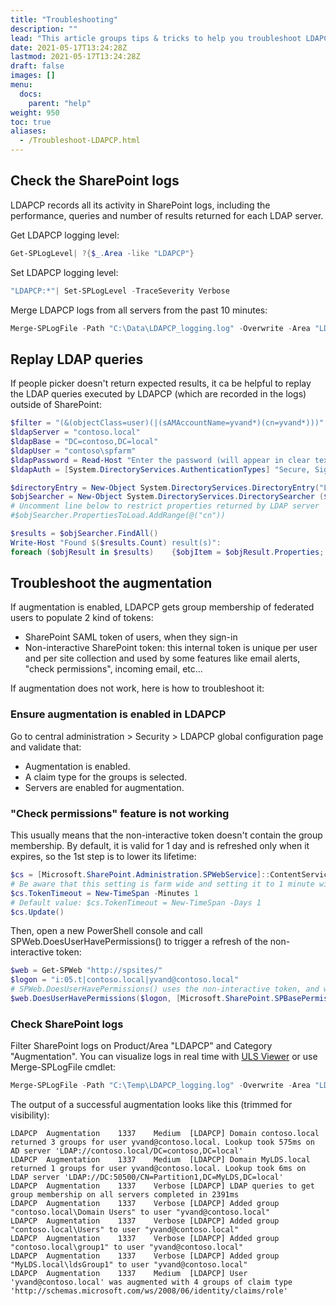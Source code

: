 ```yaml
---
title: "Troubleshooting"
description: ""
lead: "This article groups tips & tricks to help you troubleshoot LDAPCP if it's not working as expected."
date: 2021-05-17T13:24:28Z
lastmod: 2021-05-17T13:24:28Z
draft: false
images: []
menu: 
  docs:
    parent: "help"
weight: 950
toc: true
aliases:
  - /Troubleshoot-LDAPCP.html
---
```


## Check the SharePoint logs

LDAPCP records all its activity in SharePoint logs, including the performance, queries and number of results returned for each LDAP server.

Get LDAPCP logging level:

```powershell
Get-SPLogLevel| ?{$_.Area -like "LDAPCP"}
```

Set LDAPCP logging level:

```powershell
"LDAPCP:*"| Set-SPLogLevel -TraceSeverity Verbose
```

Merge LDAPCP logs from all servers from the past 10 minutes:

```powershell
Merge-SPLogFile -Path "C:\Data\LDAPCP_logging.log" -Overwrite -Area "LDAPCP" -StartTime (Get-Date).AddMinutes(-10)
```

## Replay LDAP queries

If people picker doesn't return expected results, it ca be helpful to replay the LDAP queries executed by LDAPCP (which are recorded in the logs) outside of SharePoint:

```powershell
$filter = "(&(objectClass=user)(|(sAMAccountName=yvand*)(cn=yvand*)))"
$ldapServer = "contoso.local"
$ldapBase = "DC=contoso,DC=local"
$ldapUser = "contoso\spfarm"
$ldapPassword = Read-Host "Enter the password (will appear in clear text)"
$ldapAuth = [System.DirectoryServices.AuthenticationTypes] "Secure, Signing"

$directoryEntry = New-Object System.DirectoryServices.DirectoryEntry("LDAP://$ldapServer/$ldapBase" , $ldapUser, $ldapPassword, $ldapAuth)
$objSearcher = New-Object System.DirectoryServices.DirectorySearcher ($directoryEntry, $filter)
# Uncomment line below to restrict properties returned by LDAP server
#$objSearcher.PropertiesToLoad.AddRange(@("cn"))

$results = $objSearcher.FindAll() 
Write-Host "Found $($results.Count) result(s)":
foreach ($objResult in $results)    {$objItem = $objResult.Properties; $objItem}
```

## Troubleshoot the augmentation

If augmentation is enabled, LDAPCP gets group membership of federated users to populate 2 kind of tokens:

- SharePoint SAML token of users, when they sign-in
- Non-interactive SharePoint token: this internal token is unique per user and per site collection and used by some features like email alerts, "check permissions", incoming email, etc...

If augmentation does not work, here is how to troubleshoot it:

### Ensure augmentation is enabled in LDAPCP

Go to central administration > Security > LDAPCP global configuration page and validate that:

- Augmentation is enabled.
- A claim type for the groups is selected.
- Servers are enabled for augmentation.

### "Check permissions" feature is not working

This usually means that the non-interactive token doesn't contain the group membership. By default, it is valid for 1 day and is refreshed only when it expires, so the 1st step is to lower its lifetime:

```powershell
$cs = [Microsoft.SharePoint.Administration.SPWebService]::ContentService
# Be aware that this setting is farm wide and setting it to 1 minute will break publishing sites, because the superuser/superreader accounts will become immediately invalid.
$cs.TokenTimeout = New-TimeSpan -Minutes 1
# Default value: $cs.TokenTimeout = New-TimeSpan -Days 1
$cs.Update()
```

Then, open a new PowerShell console and call SPWeb.DoesUserHavePermissions() to trigger a refresh of the non-interactive token:

```powershell
$web = Get-SPWeb "http://spsites/"
$logon = "i:05.t|contoso.local|yvand@contoso.local"
# SPWeb.DoesUserHavePermissions() uses the non-interactive token, and will refresh it in PowerShell process if it is expired
$web.DoesUserHavePermissions($logon, [Microsoft.SharePoint.SPBasePermissions]::EditListItems)
```

### Check SharePoint logs

Filter SharePoint logs on Product/Area "LDAPCP" and Category "Augmentation". You can visualize logs in real time with [ULS Viewer](https://www.microsoft.com/en-us/download/details.aspx?id=44020) or use Merge-SPLogFile cmdlet:

```powershell
Merge-SPLogFile -Path "C:\Temp\LDAPCP_logging.log" -Overwrite -Area "LDAPCP" -Category "Augmentation" -StartTime (Get-Date).AddDays(-1)
```

The output of a successful augmentation looks like this (trimmed for visibility):

```text
LDAPCP  Augmentation    1337    Medium  [LDAPCP] Domain contoso.local returned 3 groups for user yvand@contoso.local. Lookup took 575ms on AD server 'LDAP://contoso.local/DC=contoso,DC=local'
LDAPCP  Augmentation    1337    Medium  [LDAPCP] Domain MyLDS.local returned 1 groups for user yvand@contoso.local. Lookup took 6ms on LDAP server 'LDAP://DC:50500/CN=Partition1,DC=MyLDS,DC=local'
LDAPCP  Augmentation    1337    Verbose [LDAPCP] LDAP queries to get group membership on all servers completed in 2391ms
LDAPCP  Augmentation    1337    Verbose [LDAPCP] Added group "contoso.local\Domain Users" to user "yvand@contoso.local"
LDAPCP  Augmentation    1337    Verbose [LDAPCP] Added group "contoso.local\Users" to user "yvand@contoso.local"
LDAPCP  Augmentation    1337    Verbose [LDAPCP] Added group "contoso.local\group1" to user "yvand@contoso.local"
LDAPCP  Augmentation    1337    Verbose [LDAPCP] Added group "MyLDS.local\ldsGroup1" to user "yvand@contoso.local"
LDAPCP  Augmentation    1337    Medium  [LDAPCP] User 'yvand@contoso.local' was augmented with 4 groups of claim type 'http://schemas.microsoft.com/ws/2008/06/identity/claims/role'
```
